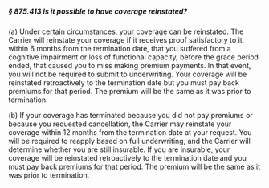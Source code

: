 ##### § 875.413 Is it possible to have coverage reinstated? #####

(a) Under certain circumstances, your coverage can be reinstated. The Carrier will reinstate your coverage if it receives proof satisfactory to it, within 6 months from the termination date, that you suffered from a cognitive impairment or loss of functional capacity, before the grace period ended, that caused you to miss making premium payments. In that event, you will not be required to submit to underwriting. Your coverage will be reinstated retroactively to the termination date but you must pay back premiums for that period. The premium will be the same as it was prior to termination.

(b) If your coverage has terminated because you did not pay premiums or because you requested cancellation, the Carrier may reinstate your coverage within 12 months from the termination date at your request. You will be required to reapply based on full underwriting, and the Carrier will determine whether you are still insurable. If you are insurable, your coverage will be reinstated retroactively to the termination date and you must pay back premiums for that period. The premium will be the same as it was prior to termination.